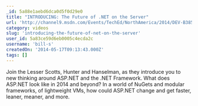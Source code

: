 ```yaml
---
_id: 5a88e1aebd6dca0d5f0d29e0
title: "INTRODUCING: The Future of .NET on the Server"
url: 'http://channel9.msdn.com/Events/TechEd/NorthAmerica/2014/DEV-B385#fbid='
category: videos
slug: 'introducing-the-future-of-net-on-the-server'
user_id: 5a83ce59d6eb0005c4ecda2c
username: 'bill-s'
createdOn: '2014-05-17T09:13:43.000Z'
tags: []
---
```


Join the Lesser Scotts, Hunter and Hanselman, as they introduce you to new thinking around ASP.NET and the .NET Framework. What does ASP.NET look like in 2014 and beyond? In a world of NuGets and modular frameworks, of lightweight VMs, how could ASP.NET change and get faster, leaner, meaner, and more.
